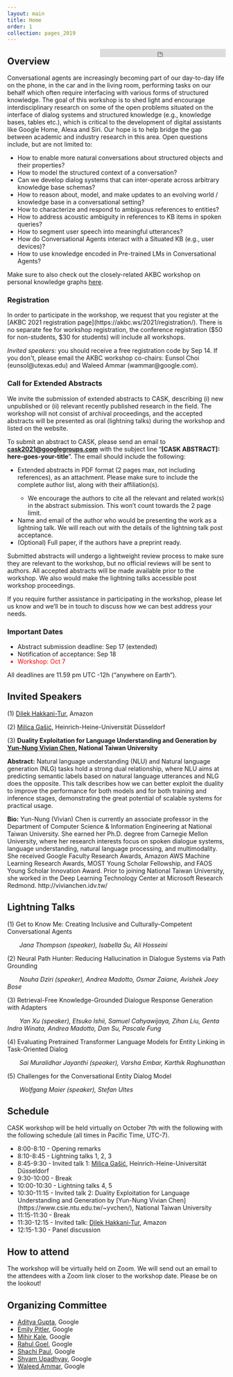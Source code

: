 ```yaml
---
layout: main
title: Home
order: 1
collection: pages_2019
---
```


<!-- Credit: This repository is a fork of https://github.com/uskb-workshop/uskb-workshop.github.io (the git history of the fork was mistakenly overwritten). -->

<iframe src="https://free.timeanddate.com/countdown/i804ousz/n234/cf11/cm0/cu4/ct0/cs0/ca0/co0/cr0/ss0/cac000/cpc00f/pcfff/tcfff/fs100/szw320/szh135/iso2021-10-07T08:00:00" allowtransparency="true" frameborder="0" width="290" height="19" align="right"></iframe>

## Overview

Conversational agents are increasingly becoming part of our day-to-day life on the phone, in the car and in the living room, performing tasks on our behalf which often require interfacing with various forms of structured knowledge. The goal of this workshop is to shed light and encourage interdisciplinary research on some of the open problems situated on the interface of dialog systems and structured knowledge (e.g., knowledge bases, tables etc.), which is critical to the development of digital assistants like Google Home, Alexa and Siri. Our hope is to help bridge the gap between academic and industry research in this area. Open questions include, but are not limited to: 
- How to enable more natural conversations about structured objects and their properties? 
- How to model the structured context of a conversation? 
- Can we develop dialog systems that can inter-operate across arbitrary knowledge base schemas? 
- How to reason about, model, and make updates to an evolving world / knowledge base in a conversational setting? 
- How to characterize and respond to ambiguous references to entities? 
- How to address acoustic ambiguity in references to KB items in spoken queries? 
- How to segment user speech into meaningful utterances? 
- How do Conversational Agents interact with a Situated KB (e.g., user devices)? 
- How to use knowledge encoded in Pre-trained LMs in Conversational Agents? 

Make sure to also check out the closely-related AKBC workshop on personal knowledge graphs <a href="https://pkgs.ws/">here</a>.

<!-- **Due to concerns about COVID-19, Workshop on Conversational Agents and Structured Knowledge will be fully virtual.** -->

<h3>Registration</h3>
<p>
	In order to participate in the workshop, we request that you register at the [AKBC 2021 registration page](https://akbc.ws/2021/registration/). There is no separate fee for workshop registration, the conference registration ($50 for non-students, $30 for students) will include all workshops. </p>

<p>
	<i>Invited speakers:</i> you should receive a free registration code by Sep 14. If you don't, please email the AKBC workshop co-chairs: Eunsol Choi (eunsol@utexas.edu) and Waleed Ammar (wammar@google.com).
</p>

<h3>Call for Extended Abstracts</h3>
We invite the submission of extended abstracts to CASK, describing (i) new unpublished or (ii) relevant recently published research in the field. The workshop will not consist of archival proceedings, and the accepted abstracts will be presented as oral (lightning talks) during the workshop and listed on the website.

To submit an abstract to CASK, please send an email to <strong>cask2021@googlegroups.com</strong> with the subject line “<strong>[CASK ABSTRACT]: here-goes-your-title</strong>”. The email should include the following:
	
<ul>
<li>Extended abstracts in PDF format (2 pages max, not including references), as an attachment. Please make sure to include the complete author list, along with their affiliation(s). </li>
<ul>
<li>We encourage the authors to cite all the relevant and related work(s) in the abstract submission. This won&rsquo;t count towards the 2 page limit.</li>
</ul>
<li>Name and email of the author who would be presenting the work as a lightning talk. We will reach out with the details of the lightning talk post acceptance.</li>
<li>(Optional) Full paper, if the authors have a preprint ready.</li>
</ul>

Submitted abstracts will undergo a lightweight review process to make sure they are relevant to the workshop, but no official reviews will be sent to authors. All accepted abstracts will be made available prior to the workshop. We also would make the lightning talks accessible post workshop proceedings.

If you require further assistance in participating in the workshop, please let us know and we’ll be in touch to discuss how we can best address your needs.



<h3>Important Dates</h3>
<ul>
<li>Abstract submission deadline: Sep 17 (extended)</li>
<li>Notification of acceptance: Sep 18</li>
<li style="color:red;">Workshop: Oct 7 </li>
</ul>
<p>All deadlines are 11.59 pm UTC -12h (“anywhere on Earth”).</p>

## Invited Speakers

(1) [Dilek Hakkani-Tur](https://www.linkedin.com/in/dilek-hakkani-tur-9517543/), Amazon

(2) [Milica Gašić](https://www.cs.hhu.de/en/research-groups/dialog-systems-and-machine-learning/our-team/team/cv-gasic), Heinrich-Heine-Universität Düsseldorf

(3) **Duality Exploitation for Language Understanding and Generation by [Yun-Nung Vivian Chen](https://www.csie.ntu.edu.tw/~yvchen/), National Taiwan University**
<p><b>Abstract:</b> Natural language understanding (NLU) and Natural language generation (NLG) tasks hold a strong dual relationship, where NLU aims at predicting semantic labels based on natural language utterances and NLG does the opposite. This talk describes how we can better exploit the duality to improve the performance for both models and for both training and inference stages, demonstrating the great potential of scalable systems for practical usage.</p>
<p><b>Bio:</b> Yun-Nung (Vivian) Chen is currently an associate professor in the Department of Computer Science & Information Engineering at National Taiwan University. She earned her Ph.D. degree from Carnegie Mellon University, where her research interests focus on spoken dialogue systems, language understanding, natural language processing, and multimodality. She received Google Faculty Research Awards, Amazon AWS Machine Learning Research Awards, MOST Young Scholar Fellowship, and FAOS Young Scholar Innovation Award. Prior to joining National Taiwan University, she worked in the Deep Learning Technology Center at Microsoft Research Redmond. http://vivianchen.idv.tw/ </p>

## Lightning Talks

(1) Get to Know Me: Creating Inclusive and Culturally-Competent Conversational Agents

  _Jana Thompson (speaker), Isabella Su, Ali Hosseini_

(2) Neural Path Hunter: Reducing Hallucination in Dialogue Systems via Path Grounding

  _Nouha Dziri (speaker), Andrea Madotto, Osmar Zaiane, Avishek Joey Bose_

(3) Retrieval-Free Knowledge-Grounded Dialogue Response Generation with Adapters

  _Yan Xu (speaker), Etsuko Ishii, Samuel Cahyawijaya, Zihan Liu, Genta Indra Winata, Andrea Madotto, Dan Su, Pascale Fung_

(4) Evaluating Pretrained Transformer Language Models for Entity Linking in Task-Oriented Dialog

  _Sai Muralidhar Jayanthi (speaker), Varsha Embar, Karthik Raghunathan_

(5) Challenges for the Conversational Entity Dialog Model

  _Wolfgang Maier (speaker), Stefan Ultes_

## Schedule

CASK workshop will be held virtually on October 7th with the following with the following schedule (all times in Pacific Time, UTC-7).

<div id="schedule">
    <ul>
<li>8:00-8:10 - Opening remarks</li>
<li>8:10-8:45 - Lightning talks 1, 2, 3</li>
<li>8:45-9:30 - Invited talk 1: <a href="https://www.cs.hhu.de/en/research-groups/dialog-systems-and-machine-learning/our-team/team/cv-gasic">Milica Gašić</a>, Heinrich-Heine-Universität Düsseldorf</li>
<li>9:30-10:00 - Break</li>
<li>10:00-10:30 - Lightning talks 4, 5</li>
<li>10:30-11:15 - Invited talk 2: Duality Exploitation for Language Understanding and Generation by [Yun-Nung Vivian Chen](https://www.csie.ntu.edu.tw/~yvchen/), National Taiwan University</li>
<li>11:15-11:30 - Break</li>
<li>11:30-12:15 - Invited talk: <a href="https://www.linkedin.com/in/dilek-hakkani-tur-9517543/">Dilek Hakkani-Tur</a>, Amazon</li>
<li>12:15-1:30 - Panel discussion</li>
    </ul>
</div>

## How to attend
The workshop will be virtually held on Zoom. We will send out an email to the attendees with a Zoom link closer to the workshop date. Please be on the lookout!


## Organizing Committee
- [Aditya Gupta](https://scholar.google.com/citations?hl=en&user=HW7IZ6sAAAAJ&view_op=list_works&sortby=pubdate), Google
- [Emily Pitler](https://research.google/people/EmilyPitler/), Google
- [Mihir Kale](https://www.linkedin.com/in/mkale/), Google
- [Rahul Goel](https://www.linkedin.com/in/rgoel39/), Google
- [Shachi Paul](https://www.linkedin.com/in/shachipaul/), Google
- [Shyam Upadhyay](http://shyamupa.com/), Google
- [Waleed Ammar](https://wammar.github.io/), Google

